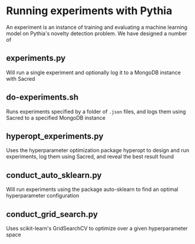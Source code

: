# Running experiments with Pythia

An experiment is an instance of training and evaluating a machine learning model 
on Pythia's novelty detection problem. We have designed a number of 

## experiments.py

Will run a single experiment and optionally log it to a MongoDB instance with Sacred

## do-experiments.sh

Runs experiments specified by a folder of `.json` files, and logs them using Sacred 
to a specified MongoDB instance

## hyperopt_experiments.py

Uses the hyperparameter optimization package hyperopt to design and run experiments, log
them using Sacred, and reveal the best result found

## conduct_auto_sklearn.py

Will run experiments using the package auto-sklearn to find an optimal 
hyperparameter configuration

## conduct_grid_search.py

Uses scikit-learn's GridSearchCV to optimize over a given hyperparameter space
